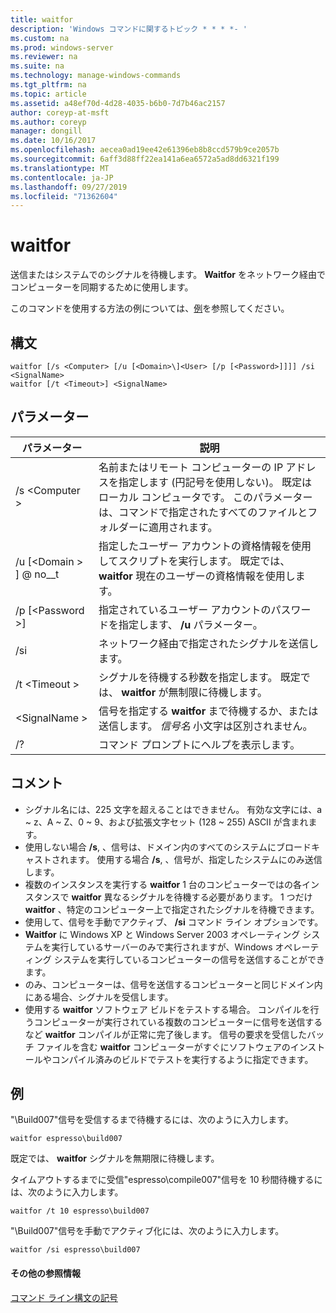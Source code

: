 ```yaml
---
title: waitfor
description: 'Windows コマンドに関するトピック * * * *- '
ms.custom: na
ms.prod: windows-server
ms.reviewer: na
ms.suite: na
ms.technology: manage-windows-commands
ms.tgt_pltfrm: na
ms.topic: article
ms.assetid: a48ef70d-4d28-4035-b6b0-7d7b46ac2157
author: coreyp-at-msft
ms.author: coreyp
manager: dongill
ms.date: 10/16/2017
ms.openlocfilehash: aecea0ad19ee42e61396eb8b8ccd579b9ce2057b
ms.sourcegitcommit: 6aff3d88ff22ea141a6ea6572a5ad8dd6321f199
ms.translationtype: MT
ms.contentlocale: ja-JP
ms.lasthandoff: 09/27/2019
ms.locfileid: "71362604"
---
```

# <a name="waitfor"></a>waitfor



送信またはシステムでのシグナルを待機します。 **Waitfor** をネットワーク経由でコンピューターを同期するために使用します。

このコマンドを使用する方法の例については、[例](#BKMK_examples)を参照してください。

## <a name="syntax"></a>構文

```
waitfor [/s <Computer> [/u [<Domain>\]<User> [/p [<Password>]]]] /si <SignalName>
waitfor [/t <Timeout>] <SignalName>
```

## <a name="parameters"></a>パラメーター

|       パラメーター       |                                                                                         説明                                                                                          |
|-----------------------|----------------------------------------------------------------------------------------------------------------------------------------------------------------------------------------------|
|    /s \<Computer >     | 名前またはリモート コンピューターの IP アドレスを指定します (円記号を使用しない)。 既定はローカル コンピュータです。 このパラメーターは、コマンドで指定されたすべてのファイルとフォルダーに適用されます。 |
| /u [\<Domain > \] @ no__t |                              指定したユーザー アカウントの資格情報を使用してスクリプトを実行します。 既定では、 **waitfor** 現在のユーザーの資格情報を使用します。                               |
|   /p [\<Password >]    |                                                    指定されているユーザー アカウントのパスワードを指定します、 **/u** パラメーター。                                                     |
|          /si          |                                                                        ネットワーク経由で指定されたシグナルを送信します。                                                                        |
|     /t \<Timeout >     |                                              シグナルを待機する秒数を指定します。 既定では、 **waitfor** が無制限に待機します。                                               |
|     \<SignalName >     |                                                信号を指定する **waitfor** まで待機するか、または送信します。 *信号名* 小文字は区別されません。                                                 |
|          /?           |                                                                             コマンド プロンプトにヘルプを表示します。                                                                             |

## <a name="remarks"></a>コメント

-   シグナル名には、225 文字を超えることはできません。 有効な文字には、a ~ z、A ~ Z、0 ~ 9、および拡張文字セット (128 ~ 255) ASCII が含まれます。
-   使用しない場合 **/s**, 、信号は、ドメイン内のすべてのシステムにブロードキャストされます。 使用する場合 **/s**, 、信号が、指定したシステムにのみ送信します。
-   複数のインスタンスを実行する **waitfor** 1 台のコンピューターではの各インスタンスで **waitfor** 異なるシグナルを待機する必要があります。 1 つだけ **waitfor** 、特定のコンピューター上で指定されたシグナルを待機できます。
-   使用して、信号を手動でアクティブ、 **/si** コマンド ライン オプションです。
-   **Waitfor** に Windows XP と Windows Server 2003 オペレーティング システムを実行しているサーバーのみで実行されますが、Windows オペレーティング システムを実行しているコンピューターの信号を送信することができます。
-   のみ、コンピューターは、信号を送信するコンピューターと同じドメイン内にある場合、シグナルを受信します。
-   使用する **waitfor** ソフトウェア ビルドをテストする場合。 コンパイルを行うコンピューターが実行されている複数のコンピューターに信号を送信するなど **waitfor** コンパイルが正常に完了後します。 信号の要求を受信したバッチ ファイルを含む **waitfor** コンピューターがすぐにソフトウェアのインストールやコンパイル済みのビルドでテストを実行するように指定できます。

## <a name="BKMK_examples"></a>例

"\Build007"信号を受信するまで待機するには、次のように入力します。
```
waitfor espresso\build007
```
既定では、 **waitfor** シグナルを無期限に待機します。

タイムアウトするまでに受信"espresso\compile007"信号を 10 秒間待機するには、次のように入力します。
```
waitfor /t 10 espresso\build007
```
"\Build007"信号を手動でアクティブ化には、次のように入力します。
```
waitfor /si espresso\build007
```

#### <a name="additional-references"></a>その他の参照情報

[コマンド ライン構文の記号](command-line-syntax-key.md)